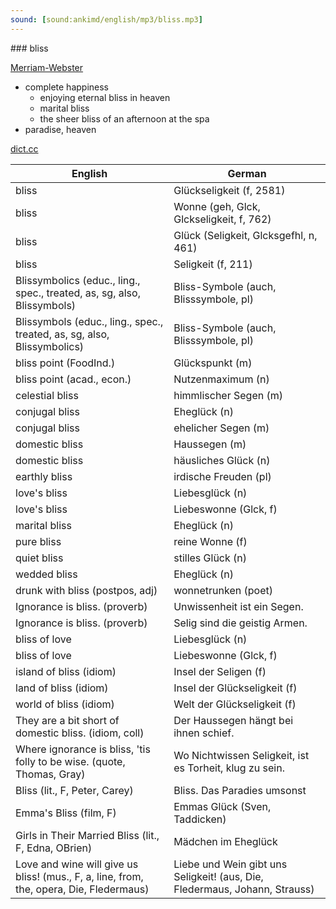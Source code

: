 ```yaml
---
sound: [sound:ankimd/english/mp3/bliss.mp3]
---
```


\### bliss

[Merriam-Webster](https://www.merriam-webster.com/dictionary/bliss)

- complete happiness
    - enjoying eternal bliss in heaven
    - marital bliss
    - the sheer bliss of an afternoon at the spa
- paradise, heaven

[dict.cc](https://www.dict.cc/bliss)

| English        | German       |
| -------------- | ------------ |
| bliss | Glückseligkeit (f, 2581) |
| bliss | Wonne (geh, Glck, Glckseligkeit, f, 762) |
| bliss | Glück (Seligkeit, Glcksgefhl, n, 461) |
| bliss | Seligkeit (f, 211) |
| Blissymbolics (educ., ling., spec., treated, as, sg, also, Blissymbols) | Bliss-Symbole (auch, Blisssymbole, pl) |
| Blissymbols (educ., ling., spec., treated, as, sg, also, Blissymbolics) | Bliss-Symbole (auch, Blisssymbole, pl) |
| bliss point (FoodInd.) | Glückspunkt (m) |
| bliss point (acad., econ.) | Nutzenmaximum (n) |
| celestial bliss | himmlischer Segen (m) |
| conjugal bliss | Eheglück (n) |
| conjugal bliss | ehelicher Segen (m) |
| domestic bliss | Haussegen (m) |
| domestic bliss | häusliches Glück (n) |
| earthly bliss | irdische Freuden (pl) |
| love's bliss | Liebesglück (n) |
| love's bliss | Liebeswonne (Glck, f) |
| marital bliss | Eheglück (n) |
| pure bliss | reine Wonne (f) |
| quiet bliss | stilles Glück (n) |
| wedded bliss | Eheglück (n) |
| drunk with bliss (postpos, adj) | wonnetrunken (poet) |
| Ignorance is bliss. (proverb) | Unwissenheit ist ein Segen. |
| Ignorance is bliss. (proverb) | Selig sind die geistig Armen. |
| bliss of love | Liebesglück (n) |
| bliss of love | Liebeswonne (Glck, f) |
| island of bliss (idiom) | Insel der Seligen (f) |
| land of bliss (idiom) | Insel der Glückseligkeit (f) |
| world of bliss (idiom) | Welt der Glückseligkeit (f) |
| They are a bit short of domestic bliss. (idiom, coll) | Der Haussegen hängt bei ihnen schief. |
| Where ignorance is bliss, 'tis folly to be wise. (quote, Thomas, Gray) | Wo Nichtwissen Seligkeit, ist es Torheit, klug zu sein. |
| Bliss (lit., F, Peter, Carey) | Bliss. Das Paradies umsonst |
| Emma's Bliss (film, F) | Emmas Glück (Sven, Taddicken) |
| Girls in Their Married Bliss (lit., F, Edna, OBrien) | Mädchen im Eheglück |
| Love and wine will give us bliss! (mus., F, a, line, from, the, opera, Die, Fledermaus) | Liebe und Wein gibt uns Seligkeit! (aus, Die, Fledermaus, Johann, Strauss) |
